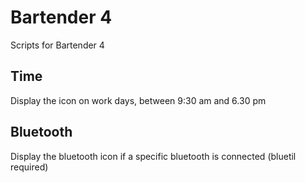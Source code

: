 # Bartender 4
Scripts for Bartender 4

## Time
Display the icon on work days, between 9:30 am and 6.30 pm

## Bluetooth
Display the bluetooth icon if a specific bluetooth is connected
(bluetil required)
